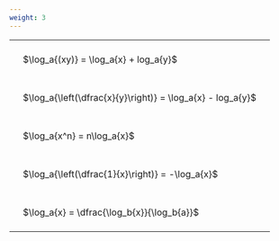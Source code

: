 ```yaml
---
weight: 3
---
```


<style type="text/css">
#T_f71a9 th.col_heading {
  text-align: left;
  font-size: 1em;
}
#T_f71a9 td {
  text-align: left;
  font-size: 1em;
  padding: 1.5em;
}
</style>
<table id="T_f71a9">
  <thead>
  </thead>
  <tbody>
    <tr>
      <td id="T_f71a9_row0_col0" class="data row0 col0" >$\log_a{(xy)} = \log_a{x} + log_a{y}$</td>
    </tr>
    <tr>
      <td id="T_f71a9_row1_col0" class="data row1 col0" >$\log_a{\left(\dfrac{x}{y}\right)} = \log_a{x} - log_a{y}$</td>
    </tr>
    <tr>
      <td id="T_f71a9_row2_col0" class="data row2 col0" >$\log_a{x^n} = n\log_a{x}$</td>
    </tr>
    <tr>
      <td id="T_f71a9_row3_col0" class="data row3 col0" >$\log_a{\left(\dfrac{1}{x}\right)} = -\log_a{x}$</td>
    </tr>
    <tr>
      <td id="T_f71a9_row4_col0" class="data row4 col0" >$\log_a{x} = \dfrac{\log_b{x}}{\log_b{a}}$</td>
    </tr>
  </tbody>
</table>
